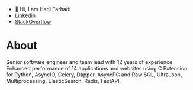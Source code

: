 - 👋 Hi, I am Hadi Farhadi
- [Linkedin](https://www.linkedin.com/in/hadi-farhadi-a6004738/)
- [StackOverflow](https://stackoverflow.com/users/4689206/hadi)

# About
Senior software engineer and team lead with 12 years of experience. Enhanced performance of 14 applications and websites using C Extension for Python, AsyncIO, Celery, Dapper, AsyncPG and Raw SQL, UltraJson, Multiprocessing, ElasticSearch, Redis, FastAPI.
